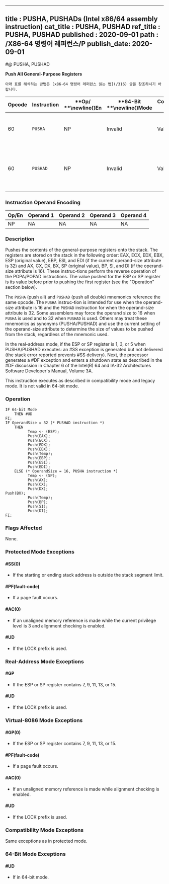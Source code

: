 ----------------------------
title : PUSHA, PUSHADs (Intel x86/64 assembly instruction)
cat_title : PUSHA, PUSHAD
ref_title : PUSHA, PUSHAD
published : 2020-09-01
path : /X86-64 명령어 레퍼런스/P
publish_date: 2020-09-01
----------------------------


#@ PUSHA, PUSHAD

**Push All General-Purpose Registers**

```lec-info
아래 표를 해석하는 방법은 [x86-64 명령어 레퍼런스 읽는 법](/316) 글을 참조하시기 바랍니다.
```

|**Opcode**|**Instruction**|**Op/ **\newline{}**En**|**64-Bit **\newline{}**Mode**|**Compat/**\newline{}**Leg Mode**|**Description**|
|----------|---------------|------------------------|-----------------------------|---------------------------------|---------------|
|60|`PUSHA` |NP|Invalid|Valid|Push AX, CX, DX, BX, original SP, BP, SI, and DI.|
|60|`PUSHAD` |NP|Invalid|Valid|Push EAX, ECX, EDX, EBX, original ESP, EBP, ESI, and EDI.|
### Instruction Operand Encoding


|Op/En|Operand 1|Operand 2|Operand 3|Operand 4|
|-----|---------|---------|---------|---------|
|NP|NA|NA|NA|NA|
### Description


Pushes the contents of the general-purpose registers onto the stack. The registers are stored on the stack in the following order: EAX, ECX, EDX, EBX, ESP (original value), EBP, ESI, and EDI (if the current operand-size attribute is 32) and AX, CX, DX, BX, SP (original value), BP, SI, and DI (if the operand-size attribute is 16). These instruc-tions perform the reverse operation of the POPA/POPAD instructions. The value pushed for the ESP or SP register is its value before prior to pushing the first register (see the "Operation" section below).

The `PUSHA` (push all) and `PUSHAD` (push all double) mnemonics reference the same opcode. The `PUSHA` instruc-tion is intended for use when the operand-size attribute is 16 and the `PUSHAD` instruction for when the operand-size attribute is 32. Some assemblers may force the operand size to 16 when `PUSHA` is used and to 32 when `PUSHAD` is used. Others may treat these mnemonics as synonyms (PUSHA/PUSHAD) and use the current setting of the operand-size attribute to determine the size of values to be pushed from the stack, regardless of the mnemonic used.

In the real-address mode, if the ESP or SP register is 1, 3, or 5 when PUSHA/PUSHAD executes: an #SS exception is generated but not delivered (the stack error reported prevents #SS delivery). Next, the processor generates a #DF exception and enters a shutdown state as described in the #DF discussion in Chapter 6 of the Intel(R) 64 and IA-32 Architectures Software Developer's Manual, Volume 3A.

This instruction executes as described in compatibility mode and legacy mode. It is not valid in 64-bit mode.


### Operation

```info-verb
IF 64-bit Mode 
    THEN #UD
FI;
IF OperandSize = 32 (* PUSHAD instruction *)
    THEN
          Temp <- (ESP);
          Push(EAX);
          Push(ECX);
          Push(EDX);
          Push(EBX);
          Push(Temp);
          Push(EBP);
          Push(ESI);
          Push(EDI);
    ELSE (* OperandSize = 16, PUSHA instruction *)
          Temp <- (SP);
          Push(AX);
          Push(CX);
          Push(DX);
Push(BX);
          Push(Temp);
          Push(BP);
          Push(SI);
          Push(DI);
FI;
```
### Flags Affected


None.


### Protected Mode Exceptions

#### #SS(0)
* If the starting or ending stack address is outside the stack segment limit.

#### #PF(fault-code)
* If a page fault occurs.

#### #AC(0)
* If an unaligned memory reference is made while the current privilege level is 3 and alignment checking is enabled.

#### #UD
* If the LOCK prefix is used.

### Real-Address Mode Exceptions

#### #GP
* If the ESP or SP register contains 7, 9, 11, 13, or 15.

#### #UD
* If the LOCK prefix is used.

### Virtual-8086 Mode Exceptions

#### #GP(0)
* If the ESP or SP register contains 7, 9, 11, 13, or 15.

#### #PF(fault-code)
* If a page fault occurs.

#### #AC(0)
* If an unaligned memory reference is made while alignment checking is enabled.

#### #UD
* If the LOCK prefix is used.

### Compatibility Mode Exceptions



Same exceptions as in protected mode.


### 64-Bit Mode Exceptions

#### #UD
* If in 64-bit mode.
